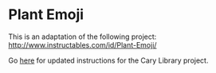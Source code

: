 # Plant Emoji

This is an adaptation of the following project: http://www.instructables.com/id/Plant-Emoji/

Go <a href="https://github.com/borq79/cs.edu/wiki/Plant-Emoji">here</a> for updated instructions for the Cary Library project.
